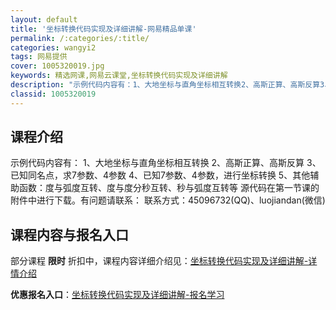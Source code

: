 ```yaml
---
layout: default
title: '坐标转换代码实现及详细讲解-网易精品单课'
permalink: /:categories/:title/
categories: wangyi2
tags: 网易提供
cover: 1005320019.jpg
keywords: 精选网课,网易云课堂,坐标转换代码实现及详细讲解
description: "示例代码内容有：1、大地坐标与直角坐标相互转换2、高斯正算、高斯反算3、已知同名点，求7参数、4参数4、已知7参数、4参数，进行坐标转换5、其他辅助函数：度与弧度互转、度与度分秒互转、秒与弧"
classid: 1005320019
---
```


## 课程介绍

示例代码内容有：
1、大地坐标与直角坐标相互转换
2、高斯正算、高斯反算
3、已知同名点，求7参数、4参数
4、已知7参数、4参数，进行坐标转换
5、其他辅助函数：度与弧度互转、度与度分秒互转、秒与弧度互转等
源代码在第一节课的附件中进行下载。有问题请联系：
联系方式：45096732(QQ)、luojiandan(微信)

## 课程内容与报名入口

部分课程 **限时** 折扣中，课程内容详细介绍见：[坐标转换代码实现及详细讲解-详情介绍](https://study.163.com/course/introduction/1005320019.htm?share=1&shareId=1025206652&utm_campaign=share&utm_medium=iphoneShare&utm_source=&utm_u=1025206652)

**优惠报名入口**：[坐标转换代码实现及详细讲解-报名学习](https://study.163.com/course/introduction/1005320019.htm?share=1&shareId=1025206652&utm_campaign=share&utm_medium=iphoneShare&utm_source=&utm_u=1025206652)

